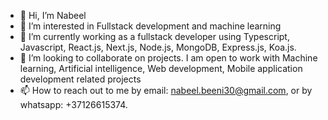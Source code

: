 - 👋 Hi, I’m Nabeel
- 👀 I’m interested in Fullstack development and machine learning
- 🌱 I’m currently working as a fullstack developer using Typescript, Javascript, React.js, Next.js, Node.js, MongoDB, Express.js, Koa.js.
- 💞️ I’m looking to collaborate on projects. I am open to work with Machine learning, Artificial intelligence, Web development, Mobile application   development related projects
- 📫 How to reach out to me by email: nabeel.beeni30@gmail.com, or by whatsapp: +37126615374.

<!---
Nabeel77/Nabeel77 is a ✨ special ✨ repository because its `README.md` (this file) appears on your GitHub profile.
You can click the Preview link to take a look at your changes.
--->
